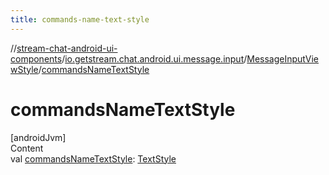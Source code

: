 ```yaml
---
title: commands-name-text-style
---
```

//[stream-chat-android-ui-components](../../../index.md)/[io.getstream.chat.android.ui.message.input](../index.md)/[MessageInputViewStyle](index.md)/[commandsNameTextStyle](commandsNameTextStyle.md)



# commandsNameTextStyle  
[androidJvm]  
Content  
val [commandsNameTextStyle](commandsNameTextStyle.md): [TextStyle](../../io.getstream.chat.android.ui.common.style/TextStyle/index.md)  



